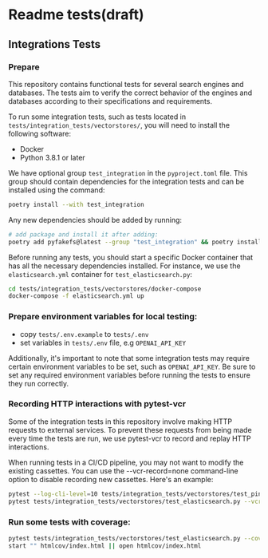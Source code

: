 # Readme tests(draft)

## Integrations Tests

### Prepare

This repository contains functional tests for several search engines and databases. The
tests aim to verify the correct behavior of the engines and databases according to their
specifications and requirements.

To run some integration tests, such as tests located in
`tests/integration_tests/vectorstores/`, you will need to install the following
software:

- Docker
- Python 3.8.1 or later

We have optional group `test_integration` in the `pyproject.toml` file. This group
should contain dependencies for the integration tests and can be installed using the
command:

```bash
poetry install --with test_integration
```

Any new dependencies should be added by running:

```bash
# add package and install it after adding:
poetry add pyfakefs@latest --group "test_integration" && poetry install --with test_integration
```

Before running any tests, you should start a specific Docker container that has all the
necessary dependencies installed. For instance, we use the `elasticsearch.yml` container
for `test_elasticsearch.py`:

```bash
cd tests/integration_tests/vectorstores/docker-compose
docker-compose -f elasticsearch.yml up
```

### Prepare environment variables for local testing:

- copy `tests/.env.example` to `tests/.env`
- set variables in `tests/.env` file, e.g `OPENAI_API_KEY`

Additionally, it's important to note that some integration tests may require certain
environment variables to be set, such as `OPENAI_API_KEY`. Be sure to set any required
environment variables before running the tests to ensure they run correctly.

### Recording HTTP interactions with pytest-vcr

Some of the integration tests in this repository involve making HTTP requests to
external services. To prevent these requests from being made every time the tests are
run, we use pytest-vcr to record and replay HTTP interactions.

When running tests in a CI/CD pipeline, you may not want to modify the existing
cassettes. You can use the --vcr-record=none command-line option to disable recording
new cassettes. Here's an example:

```bash
pytest --log-cli-level=10 tests/integration_tests/vectorstores/test_pinecone.py --vcr-record=none
pytest tests/integration_tests/vectorstores/test_elasticsearch.py --vcr-record=none

```

### Run some tests with coverage:

```bash
pytest tests/integration_tests/vectorstores/test_elasticsearch.py --cov=langchain --cov-report=html
start "" htmlcov/index.html || open htmlcov/index.html

```